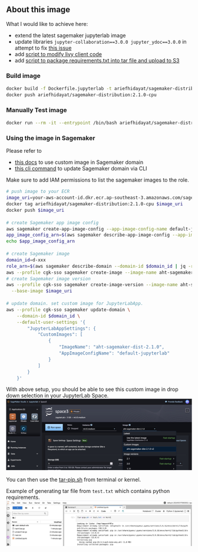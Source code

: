 ## About this image
What I would like to achieve here:
* extend the latest sagemaker jupyterlab image
* update libraries `jupyter-collaboration==3.0.0 jupyter_ydoc==3.0.0` in attempt to fix [this issue](https://github.com/jupyterlab/jupyter-collaboration/issues/351#issuecomment-2378986168) 
* add [script to modify livy client code](./hack-livyclient.sh)
* add [script to package requirements.txt into tar file and upload to S3](./tar-pip.sh)


### Build image

```bash
docker build -f Dockerfile.jupyterlab -t ariefhidayat/sagemaker-distribution:2.1.0-cpu .
docker push ariefhidayat/sagemaker-distribution:2.1.0-cpu
```

### Manually Test image
```bash
docker run --rm -it --entrypoint /bin/bash ariefhidayat/sagemaker-distribution:2.1.0-cpu
```

### Using the image in Sagemaker

Please refer to
* [this docs](https://docs.aws.amazon.com/sagemaker/latest/dg/studio-updated-jl-provide-users-with-images.html) to use custom image in Sagemaker domain
* [this cli command](https://awscli.amazonaws.com/v2/documentation/api/latest/reference/sagemaker/update-domain.html) to update Sagemaker domain via CLI

Make sure to add IAM permissions to list the sagemaker images to the role.
```bash
# push image to your ECR
image_uri=your-aws-account-id.dkr.ecr.ap-southeast-3.amazonaws.com/sagemaker/sagemaker-distribution:2.1.0-cpu
docker tag ariefhidayat/sagemaker-distribution:2.1.0-cpu $image_uri
docker push $image_uri

# create Sagemaker app image config
aws sagemaker create-app-image-config --app-image-config-name default-jupyterlab --jupyter-lab-app-image-config {}
app_image_config_arn=$(aws sagemaker describe-app-image-config --app-image-config-name default-jupyterlab | jq -r .AppImageConfigArn)
echo $app_image_config_arn

# create Sagemaker image
domain_id=d-xxx
role_arn=$(aws sagemaker describe-domain --domain-id $domain_id | jq -r .DefaultSpaceSettings.ExecutionRole)
aws --profile cgk-sso sagemaker create-image --image-name aht-sagemaker-dist-2.1.0 --role-arn $role_arn
# create Sagemaker image version
aws --profile cgk-sso sagemaker create-image-version --image-name aht-sagemaker-dist-2.1.0 \
  --base-image $image_uri

# update domain. set custom image for JupyterLabApp.
aws --profile cgk-sso sagemaker update-domain \
    --domain-id $domain_id \
    --default-user-settings '{
        "JupyterLabAppSettings": {
            "CustomImages": [
                {
                    "ImageName": "aht-sagemaker-dist-2.1.0",
                    "AppImageConfigName": "default-jupyterlab"
                }
            ]
        }
    }'
```

With above setup, you should be able to see this custom image in drop down selection in your JupyterLab Space.
![set-jupyterlab-image](../imgs/jupyterlab-img-01-set-in-space.jpg)

You can then use the [tar-pip.sh](./tar-pip.sh) from terminal or kernel.

Example of generating tar file from `test.txt` which contains python requirements.
![tar-pip](../imgs/jupyterlab-img-02-tar-pip-01.jpg)
